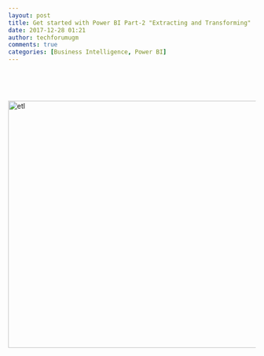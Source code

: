 ```yaml
---
layout: post
title: Get started with Power BI Part-2 "Extracting and Transforming"
date: 2017-12-28 01:21
author: techforumugm
comments: true
categories: [Business Intelligence, Power BI]
---
```

&nbsp;

&nbsp;

<img class="alignnone size-full wp-image-912" src="https://techforumugm.files.wordpress.com/2017/12/etl1.png" alt="etl" width="1126" height="502" />
